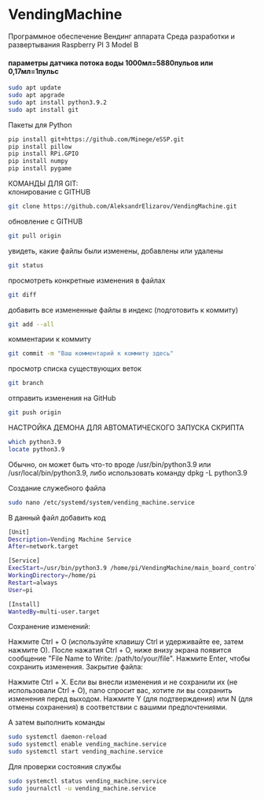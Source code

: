 # VendingMachine
Программное обеспечение Вендинг аппарата
Среда разработки и развертывания Raspberry PI 3 Model B

#### параметры датчика потока воды 1000мл=5880пульов или 0,17мл=1пульс

````bash
sudo apt update
sudo apt apgrade
sudo apt install python3.9.2
sudo apt install git
````

Пакеты для Python
````bash
pip install git+https://github.com/Minege/eSSP.git
pip install pillow
pip install RPi.GPIO
pip install numpy
pip install pygame
````
КОМАНДЫ ДЛЯ GIT:  
клонирование с GITHUB
````bash
git clone https://github.com/AleksandrElizarov/VendingMachine.git
````
обновление с GITHUB
````bash
git pull origin
````

увидеть, какие файлы были изменены, добавлены или удалены
````bash
git status
````

просмотреть конкретные изменения в файлах
````bash
git diff
````

добавить все измененные файлы в индекс (подготовить к коммиту)
````bash
git add --all
````

комментарии к коммиту
````bash
git commit -m "Ваш комментарий к коммиту здесь"
````

просмотр списка существующих веток
````bash
git branch
````

 отправить изменения на GitHub
````bash
git push origin
````

НАСТРОЙКА ДЕМОНА ДЛЯ АВТОМАТИЧЕСКОГО ЗАПУСКА СКРИПТА
````bash
which python3.9
locate python3.9
````
Обычно, он может быть что-то вроде /usr/bin/python3.9 или /usr/local/bin/python3.9, либо использовать команду dpkg -L python3.9

Создание служебного файла
````bash
sudo nano /etc/systemd/system/vending_machine.service
````

В данный файл добавить код
````bash
[Unit]
Description=Vending Machine Service
After=network.target

[Service]
ExecStart=/usr/bin/python3.9 /home/pi/VendingMachine/main_board_control.py
WorkingDirectory=/home/pi
Restart=always
User=pi

[Install]
WantedBy=multi-user.target

````
Сохранение изменений:

Нажмите Ctrl + O (используйте клавишу Ctrl и удерживайте ее, затем нажмите O).
После нажатия Ctrl + O, ниже внизу экрана появится сообщение 
"File Name to Write: /path/to/your/file". Нажмите Enter, чтобы сохранить изменения.
Закрытие файла:

Нажмите Ctrl + X.
Если вы внесли изменения и не сохранили их (не использовали Ctrl + O), 
nano спросит вас, хотите ли вы сохранить изменения перед выходом. 
Нажмите Y (для подтверждения) или N (для отмены сохранения) в соответствии с вашими предпочтениями.

А затем выполнить команды
````bash
sudo systemctl daemon-reload
sudo systemctl enable vending_machine.service
sudo systemctl start vending_machine.service
````

Для проверки состояния службы
````bash
sudo systemctl status vending_machine.service
sudo journalctl -u vending_machine.service
````




